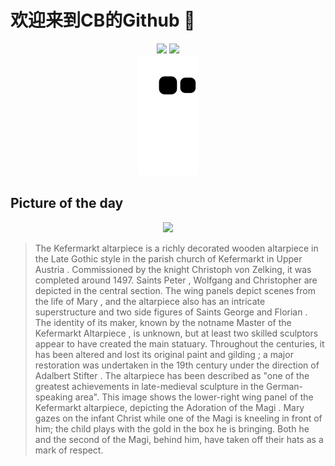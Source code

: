
# 欢迎来到CB的Github 👋

<div align="center">
  <img height="137px" src="https://github-readme-stats.vercel.app/api?username=SuperCB&show_icons=true&theme=radical" />
  <img height="137px" src="https://github-readme-stats.vercel.app/api/top-langs/?username=SuperCB&hide_title=true&hide_border=true&layout=compact&langs_count=6&text_color=000&icon_color=fff" />
</div>


<div align="center">
    <img src="./contribution-snake/github-contribution-grid-snake.svg" />
</div>



## Picture of the day
<div align="center">
  <img width=400px src="https://upload.wikimedia.org/wikipedia/commons/thumb/6/6a/Kefermarkt_Kirche_Fl%C3%BCgelaltar_Anbetung_02.jpg/600px-Kefermarkt_Kirche_Fl%C3%BCgelaltar_Anbetung_02.jpg" />
</div>

>The  Kefermarkt altarpiece  is a richly decorated wooden  altarpiece  in the  Late Gothic style  in the parish church of  Kefermarkt  in  Upper Austria . Commissioned by the knight Christoph von Zelking, it was completed around 1497.  Saints Peter ,  Wolfgang  and  Christopher  are depicted in the central section. The wing panels depict scenes from the life of  Mary , and the altarpiece also has an intricate superstructure and two side figures of  Saints George  and  Florian . The identity of its maker, known by the  notname   Master of the Kefermarkt Altarpiece , is unknown, but at least two skilled sculptors appear to have created the main statuary. Throughout the centuries, it has been altered and lost its original paint and  gilding ; a major restoration was undertaken in the 19th century under the direction of  Adalbert Stifter . The altarpiece has been described as "one of the greatest achievements in late-medieval sculpture in the German-speaking area". This image shows the lower-right wing panel of the Kefermarkt altarpiece, depicting the  Adoration of the Magi . Mary gazes on the infant Christ while one of the  Magi  is kneeling in front of him; the child plays with the gold in the box he is bringing. Both he and the second of the Magi, behind him, have taken off their hats as a mark of respect.


